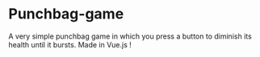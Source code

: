 # Punchbag-game
A very simple punchbag game in which you press a button to diminish its health until it bursts. Made in Vue.js !
